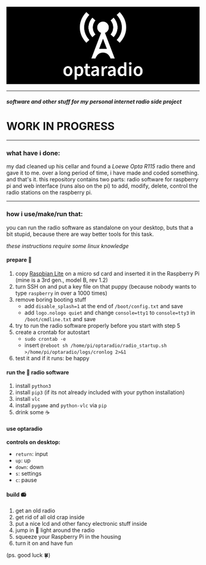 ![# optaradio](./web/static/radio_plash.png)   
   
---

##### software and other stuff for my personal internet radio side project
# WORK IN PROGRESS

---

### what have i done:

my dad cleaned up his cellar and found a *Loewe Opta R115* radio there and gave it to me. over a long period of time, i have made and coded something. and that's it.
this repository contains two parts: radio software for raspberry pi and web interface (runs also on the pi) to add, modify, delete, control the radio stations on the raspberry pi.

---

### how i use/make/run that:

you can run the radio software as standalone on your desktop, buts that a bit stupid, because there are way better tools for this task. 

*these instructions require some linux knowledge*


#### prepare 🥧
1. copy [Raspbian Lite](https://www.raspberrypi.org/downloads/raspbian/) on a micro sd card and inserted it in the Raspberry Pi (mine is a 3rd gen., model B, rev 1.2)
2. turn SSH on and put a key file on that puppy (because nobody wants to type `raspberry` in over a 1000 times)
3. remove boring booting stuff
   - add `disable_splash=1` at the end of `/boot/config.txt` and save
   - add `logo.nologo quiet` and change `console=tty1` to `console=tty3` in `/boot/cmdline.txt` and save
4. try to run the radio software properly before you start with step 5
5. create a crontab for autostart
	- `sudo crontab -e`
	- insert ```@reboot sh /home/pi/optaradio/radio_startup.sh >/home/pi/optaradio/logs/cronlog 2>&1```
6. test it and if it runs: be happy

#### run the 🐍 radio software 
1. install `python3`
2. install `pip3` (if its not already included with your python installation)
3. install `vlc`
4. install `pygame` and `python-vlc` via `pip`
5. drink some ☕️


#### use optaradio
**controls on desktop:**    
- `return`: input   
- `up`: up   
- `down`: down   
- `s`: settings   
- `c`: pause   

#### build 📻
1. get an old radio
2. get rid of all old crap inside
3. put a nice lcd and other fancy electronic stuff inside
4. jump in 🌙 light around the radio
5. squeeze your Raspberry Pi in the housing
6. turn it on and have fun

(ps. good luck 🍀)



